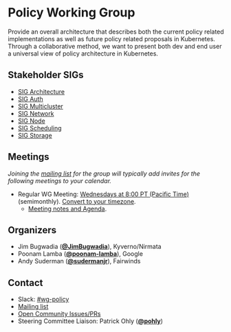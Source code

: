 <!---
This is an autogenerated file!

Please do not edit this file directly, but instead make changes to the
sigs.yaml file in the project root.

To understand how this file is generated, see https://git.k8s.io/community/generator/README.md
--->
# Policy Working Group

Provide an overall architecture that describes both the current policy related implementations as well as future policy related proposals in Kubernetes. Through a collaborative method, we want to present both dev and end user a universal view of policy architecture in Kubernetes.

## Stakeholder SIGs
* [SIG Architecture](/sig-architecture)
* [SIG Auth](/sig-auth)
* [SIG Multicluster](/sig-multicluster)
* [SIG Network](/sig-network)
* [SIG Node](/sig-node)
* [SIG Scheduling](/sig-scheduling)
* [SIG Storage](/sig-storage)

## Meetings
*Joining the [mailing list](https://groups.google.com/forum/#!forum/kubernetes-wg-policy) for the group will typically add invites for the following meetings to your calendar.*
* Regular WG Meeting: [Wednesdays at 8:00 PT (Pacific Time)](https://zoom.us/j/7375677271) (semimonthly). [Convert to your timezone](http://www.thetimezoneconverter.com/?t=8:00&tz=PT%20%28Pacific%20Time%29).
  * [Meeting notes and Agenda](https://docs.google.com/document/d/1ihFfEfgViKlUMbY2NKxaJzBkgHh-Phk5hqKTzK-NEEs/edit?usp=sharing).

## Organizers

* Jim Bugwadia (**[@JimBugwadia](https://github.com/JimBugwadia)**), Kyverno/Nirmata
* Poonam Lamba (**[@poonam-lamba](https://github.com/poonam-lamba)**), Google
* Andy Suderman (**[@sudermanjr](https://github.com/sudermanjr)**), Fairwinds

## Contact
- Slack: [#wg-policy](https://kubernetes.slack.com/messages/wg-policy)
- [Mailing list](https://groups.google.com/forum/#!forum/kubernetes-wg-policy)
- [Open Community Issues/PRs](https://github.com/kubernetes/community/labels/wg%2Fpolicy)
- Steering Committee Liaison: Patrick Ohly (**[@pohly](https://github.com/pohly)**)
<!-- BEGIN CUSTOM CONTENT -->

<!-- END CUSTOM CONTENT -->
